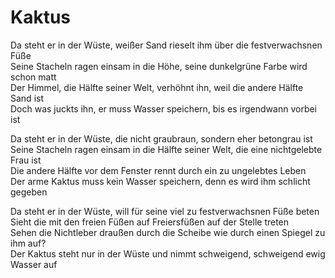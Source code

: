 # Kaktus

Da steht er in der Wüste, weißer Sand rieselt ihm über die festverwachsnen Füße  
Seine Stacheln ragen einsam in die Höhe, seine dunkelgrüne Farbe wird schon matt  
Der Himmel, die Hälfte seiner Welt, verhöhnt ihn, weil die andere Hälfte Sand ist  
Doch was juckts ihn, er muss Wasser speichern, bis es irgendwann vorbei ist

Da steht er in der Wüste, die nicht graubraun, sondern eher betongrau ist  
Seine Stacheln ragen einsam in die Hälfte seiner Welt, die eine nichtgelebte Frau ist  
Die andere Hälfte vor dem Fenster rennt durch ein zu ungelebtes Leben  
Der arme Kaktus muss kein Wasser speichern, denn es wird ihm schlicht gegeben

Da steht er in der Wüste, will für seine viel zu festverwachsnen Füße beten  
Sieht die mit den freien Füßen auf Freiersfüßen auf der Stelle treten  
Sehen die Nichtleber draußen durch die Scheibe wie durch einen Spiegel zu ihm auf?  
Der Kaktus steht nur in der Wüste und nimmt schweigend, schweigend ewig Wasser auf

